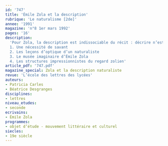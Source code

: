 ```yaml
---
id: '747'
title: 'Émile Zola et la description'
rubrique: 'Le naturalisme [2de]'
annee: '1991'
magazine: 'n°8 1er mars 1992'
pages: '16'
description: 
  'Pour Zola, la description est indissociable du récit : décrire n’est plus un exercice de peintre mais une analyse du milieu…
  1. Une nécessité de savant
  2. Les leçons d’optique d’un naturaliste
  3. Le musée imaginaire d’Émile Zola
  4. Les structures impressionnistes du regard zolien'
article_pdf: '747.pdf'
magazine_special: Zola et la description naturaliste
revue: 'L’école des lettres des lycées'
auteurs:
- Patricia Carles
- Béatrice Desgranges
disciplines:
- lettres
niveau_etudes:
- seconde
ecrivains:
- Émile Zola
programmes:
- objet d’étude - mouvement littéraire et culturel
siecles:
- 19e siècle
---
```

